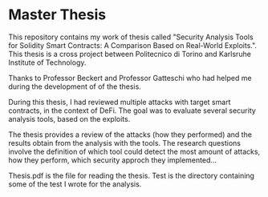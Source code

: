 Master Thesis
=========
This repository contains my work of thesis called "Security Analysis Tools for Solidity Smart Contracts: A Comparison Based on Real-World Exploits.".
This thesis is a cross project between Politecnico di Torino and Karlsruhe Institute of Technology.

Thanks to Professor Beckert and Professor Gatteschi who had helped me during the development of of the thesis.

During this thesis, I had reviewed multiple attacks with target smart contracts, in the context of DeFi. 
The goal was to evaluate several security analysis tools, based on the exploits. 

The thesis provides a review of the attacks (how they performed) and the results obtain from the analysis with the tools. 
The research questions involve the definition of which tool could detect the most amount of attacks, how they perform, which security approch they implemented...

Thesis.pdf is the file for reading the thesis. 
Test is the directory containing some of the test I wrote for the analysis. 
